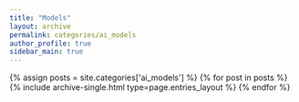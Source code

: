 ```yaml
---
title: "Models"
layout: archive
permalink: categories/ai_models
author_profile: true
sidebar_main: true
---
```



{% assign posts = site.categories['ai_models'] %}
{% for post in posts %} {% include archive-single.html type=page.entries_layout %} {% endfor %}